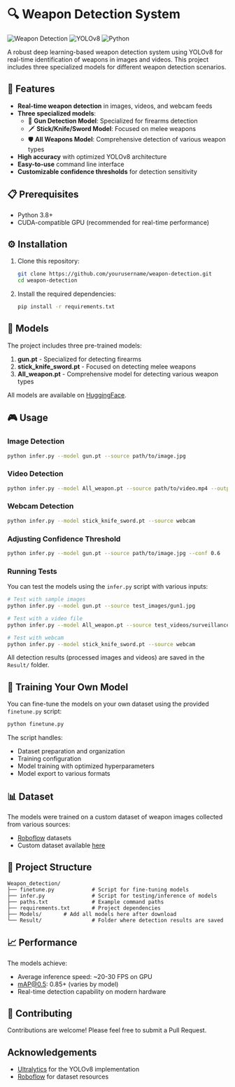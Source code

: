 # 🔍 Weapon Detection System

![Weapon Detection](https://img.shields.io/badge/AI-Weapon%20Detection-red)
![YOLOv8](https://img.shields.io/badge/Model-YOLOv8-blue)
![Python](https://img.shields.io/badge/Python-3.8%2B-green)


A robust deep learning-based weapon detection system using YOLOv8 for real-time identification of weapons in images and videos. This project includes three specialized models for different weapon detection scenarios.

## 🚀 Features

- **Real-time weapon detection** in images, videos, and webcam feeds
- **Three specialized models**:
  - 🔫 **Gun Detection Model**: Specialized for firearms detection
  - 🗡️ **Stick/Knife/Sword Model**: Focused on melee weapons
  - 🛡️ **All Weapons Model**: Comprehensive detection of various weapon types
- **High accuracy** with optimized YOLOv8 architecture
- **Easy-to-use** command line interface
- **Customizable confidence thresholds** for detection sensitivity

## 📋 Prerequisites

- Python 3.8+
- CUDA-compatible GPU (recommended for real-time performance)

## ⚙️ Installation

1. Clone this repository:
   ```bash
   git clone https://github.com/yourusername/weapon-detection.git
   cd weapon-detection
   ```

2. Install the required dependencies:
   ```bash
   pip install -r requirements.txt
   ```

## 🔧 Models

The project includes three pre-trained models:

1. **gun.pt** - Specialized for detecting firearms
2. **stick_knife_sword.pt** - Focused on detecting melee weapons
3. **All_weapon.pt** - Comprehensive model for detecting various weapon types

All models are available on [HuggingFace]([https://huggingface.co/yourusername/weapon-detection-models](https://huggingface.co/Shantanukadam/weapon_detection/tree/main)).

## 🎮 Usage

### Image Detection

```bash
python infer.py --model gun.pt --source path/to/image.jpg
```

### Video Detection

```bash
python infer.py --model All_weapon.pt --source path/to/video.mp4 --output results.mp4
```

### Webcam Detection

```bash
python infer.py --model stick_knife_sword.pt --source webcam
```

### Adjusting Confidence Threshold

```bash
python infer.py --model gun.pt --source path/to/image.jpg --conf 0.6
```

### Running Tests

You can test the models using the `infer.py` script with various inputs:

```bash
# Test with sample images
python infer.py --model gun.pt --source test_images/gun1.jpg

# Test with a video file
python infer.py --model All_weapon.pt --source test_videos/surveillance.mp4 --output Result/detection_result.mp4

# Test with webcam
python infer.py --model stick_knife_sword.pt --source webcam
```

All detection results (processed images and videos) are saved in the `Result/` folder.

## 🔄 Training Your Own Model

You can fine-tune the models on your own dataset using the provided `finetune.py` script:

```bash
python finetune.py
```

The script handles:
- Dataset preparation and organization
- Training configuration
- Model training with optimized hyperparameters
- Model export to various formats

## 📊 Dataset

The models were trained on a custom dataset of weapon images collected from various sources:
- [Roboflow](https://roboflow.com) datasets
- Custom dataset available [here](https://drive.google.com/drive/folders/179q_MNjx0ipzybhdjpQTxVu3IbI-5lWl)

## 📁 Project Structure

```
Weapon_detection/
├── finetune.py            # Script for fine-tuning models
├── infer.py               # Script for testing/inference of models
├── paths.txt              # Example command paths
├── requirements.txt       # Project dependencies
├── Models/       # Add all models here after download
└── Result/                # Folder where detection results are saved
```

## 📈 Performance

The models achieve:
- Average inference speed: ~20-30 FPS on GPU
- mAP@0.5: 0.85+ (varies by model)
- Real-time detection capability on modern hardware

## 🤝 Contributing

Contributions are welcome! Please feel free to submit a Pull Request.


##  Acknowledgements

- [Ultralytics](https://github.com/ultralytics/ultralytics) for the YOLOv8 implementation
- [Roboflow](https://roboflow.com) for dataset resources
